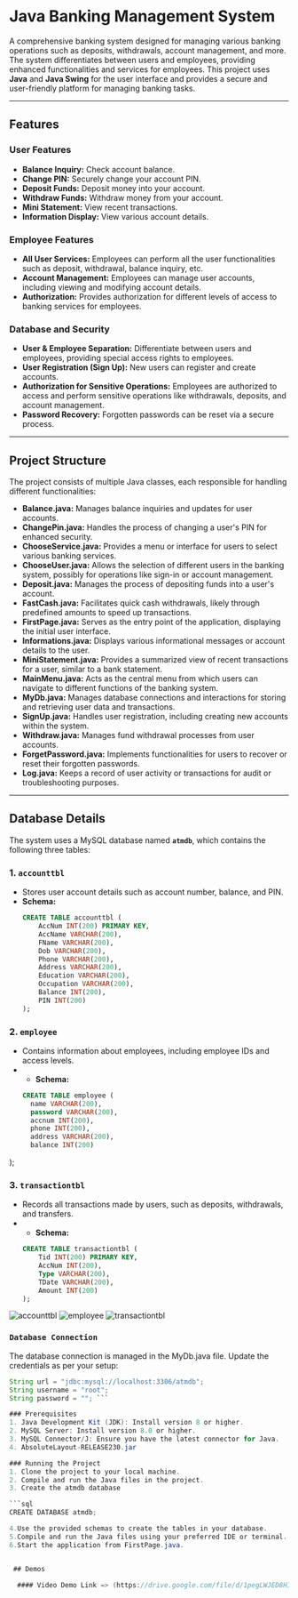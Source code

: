 # Java Banking Management System

A comprehensive banking system designed for managing various banking operations such as deposits, withdrawals, account management, and more. The system differentiates between users and employees, providing enhanced functionalities and services for employees. This project uses **Java** and **Java Swing** for the user interface and provides a secure and user-friendly platform for managing banking tasks.

---

## Features

### User Features
- **Balance Inquiry:** Check account balance.
- **Change PIN:** Securely change your account PIN.
- **Deposit Funds:** Deposit money into your account.
- **Withdraw Funds:** Withdraw money from your account.
- **Mini Statement:** View recent transactions.
- **Information Display:** View various account details.

### Employee Features
- **All User Services:** Employees can perform all the user functionalities such as deposit, withdrawal, balance inquiry, etc.
- **Account Management:** Employees can manage user accounts, including viewing and modifying account details.
- **Authorization:** Provides authorization for different levels of access to banking services for employees.

### Database and Security
- **User & Employee Separation:** Differentiate between users and employees, providing special access rights to employees.
- **User Registration (Sign Up):** New users can register and create accounts.
- **Authorization for Sensitive Operations:** Employees are authorized to access and perform sensitive operations like withdrawals, deposits, and account management.
- **Password Recovery:** Forgotten passwords can be reset via a secure process.

---

## Project Structure

The project consists of multiple Java classes, each responsible for handling different functionalities:

- **Balance.java:** Manages balance inquiries and updates for user accounts.
- **ChangePin.java:** Handles the process of changing a user's PIN for enhanced security.
- **ChooseService.java:** Provides a menu or interface for users to select various banking services.
- **ChooseUser.java:** Allows the selection of different users in the banking system, possibly for operations like sign-in or account management.
- **Deposit.java:** Manages the process of depositing funds into a user's account.
- **FastCash.java:** Facilitates quick cash withdrawals, likely through predefined amounts to speed up transactions.
- **FirstPage.java:** Serves as the entry point of the application, displaying the initial user interface.
- **Informations.java:** Displays various informational messages or account details to the user.
- **MiniStatement.java:** Provides a summarized view of recent transactions for a user, similar to a bank statement.
- **MainMenu.java:** Acts as the central menu from which users can navigate to different functions of the banking system.
- **MyDb.java:** Manages database connections and interactions for storing and retrieving user data and transactions.
- **SignUp.java:** Handles user registration, including creating new accounts within the system.
- **Withdraw.java:** Manages fund withdrawal processes from user accounts.
- **ForgetPassword.java:** Implements functionalities for users to recover or reset their forgotten passwords.
- **Log.java:** Keeps a record of user activity or transactions for audit or troubleshooting purposes.

---

## Database Details

The system uses a MySQL database named **`atmdb`**, which contains the following three tables:

### 1. **`accounttbl`**
- Stores user account details such as account number, balance, and PIN.
- **Schema:**
  ```sql
  CREATE TABLE accounttbl (
      AccNum INT(200) PRIMARY KEY,
      AccName VARCHAR(200),
      FName VARCHAR(200),
      Dob VARCHAR(200),
      Phone VARCHAR(200),
      Address VARCHAR(200),
      Education VARCHAR(200),
      Occupation VARCHAR(200),
      Balance INT(200),
      PIN INT(200)
  );


### 2. **`employee`**
- Contains information about employees, including employee IDs and access levels.
- - **Schema:**
  ```sql
  CREATE TABLE employee (
    name VARCHAR(200),
    password VARCHAR(200),
    accnum INT(200),
    phone INT(200),
    address VARCHAR(200),
    balance INT(200)
);

### 3. **`transactiontbl`**
- Records all transactions made by users, such as deposits, withdrawals, and transfers.
- - **Schema:**
  ```sql
  CREATE TABLE transactiontbl (
      Tid INT(200) PRIMARY KEY,
      AccNum INT(200),
      Type VARCHAR(200),
      TDate VARCHAR(200),
      Amount INT(200)
  );

![accounttbl](https://github.com/user-attachments/assets/49e0e559-b4b2-44e3-a906-f012e507c84f)
![employee](https://github.com/user-attachments/assets/c71b28e4-7918-4b95-829b-e1eff202eaa5)
![transactiontbl](https://github.com/user-attachments/assets/dfde9b13-dd7a-4e37-b6df-2a587fa1a374)

### **`Database Connection`**
The database connection is managed in the MyDb.java file. Update the credentials as per your setup:

```java
String url = "jdbc:mysql://localhost:3306/atmdb";
String username = "root";
String password = ""; ```

### Prerequisites
1. Java Development Kit (JDK): Install version 8 or higher.
2. MySQL Server: Install version 8.0 or higher.
3. MySQL Connector/J: Ensure you have the latest connector for Java.
4. AbsoluteLayout-RELEASE230.jar

### Running the Project
1. Clone the project to your local machine.
2. Compile and run the Java files in the project.
3. Create the atmdb database

```sql
CREATE DATABASE atmdb;

4.Use the provided schemas to create the tables in your database.
5.Compile and run the Java files using your preferred IDE or terminal.
6.Start the application from FirstPage.java.


 ## Demos

  #### Video Demo Link => (https://drive.google.com/file/d/1pegLWJED8HIibfFaJ7Q9tBitDBI8yAOk/view?usp=drive_link)https://drive.google.com/file/d/1pegLWJED8HIibfFaJ7Q9tBitDBI8yAOk/view?usp=drive_link) 
   

